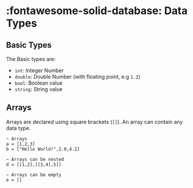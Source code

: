 # __:fontawesome-solid-database: Data Types__

## Basic Types
The Basic types are:  

- `int`: Integer Number
- `double`: Double Number (with floating point, e.g `1.2`)
- `bool`: Boolean value
- `string`: String value

## Arrays

Arrays are declared using square brackets (`[]`). An array can contain any data type.

```eiger
~ Arrays
a = [1,2,3]
b = ["Hello World!",2.0,4.2]

~ Arrays can be nested
d = [[1,2],[[3,4],5]]

~ Arrays can be empty
e = []
```